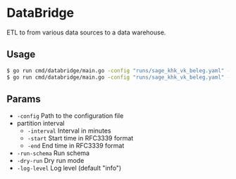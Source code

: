 # DataBridge

ETL to from various data sources to a data warehouse.

## Usage

```sh
$ go run cmd/databridge/main.go -config "runs/sage_khk_vk_beleg.yaml" -start "2024-09-25T00:00:00Z" -end "2024-09-25T23:59:59Z"
$ go run cmd/databridge/main.go -config "runs/sage_khk_vk_beleg.yaml" -interval 30m
```

## Params

- `-config` Path to the configuration file
- partition interval
    - `-interval` Interval in minutes
    - `-start` Start time in RFC3339 format
    - `-end` End time in RFC3339 format
- `-run-schema` Run schema
- `-dry-run` Dry run mode
- `-log-level` Log level (default "info")